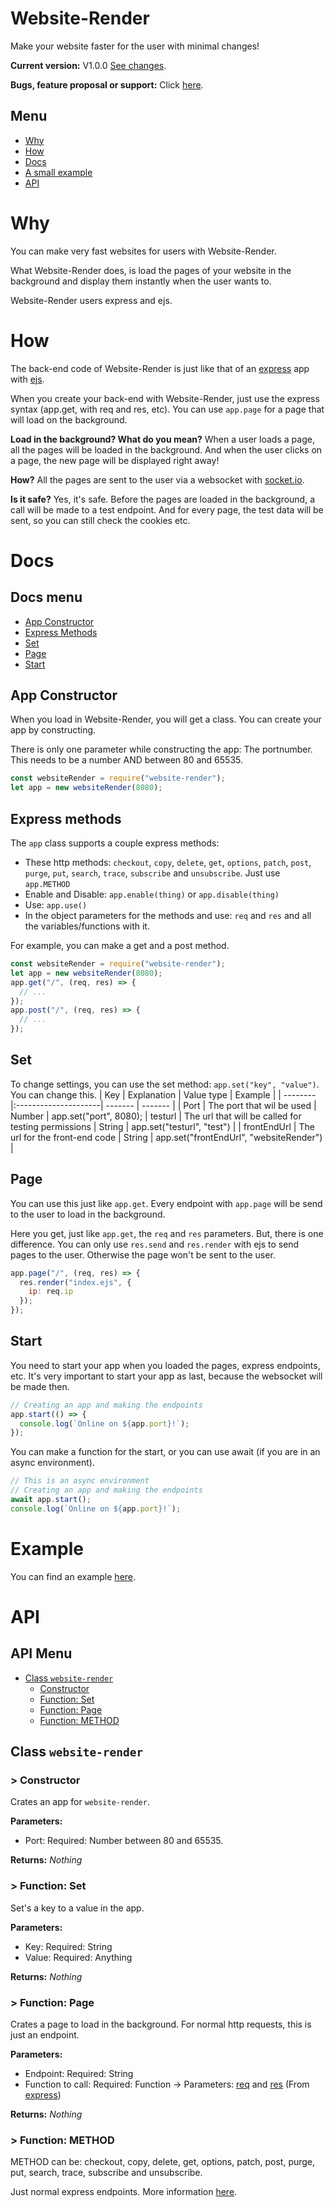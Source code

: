 # Website-Render
Make your website faster for the user with minimal changes!

**Current version:** V1.0.0 [See changes](changes.md#v1.0.0).

**Bugs, feature proposal or support:** Click [here](https://github.com/Paultje52/website-render/issues/new/choose).

## Menu
* [Why](#why)
* [How](#how)
* [Docs](#docs)
* [A small example](#example)
* [API](#api)

# Why
You can make very fast websites for users with Website-Render.

What Website-Render does, is load the pages of your website in the background and display them instantly when the user wants to.

Website-Render users express and ejs.

# How
The back-end code of Website-Render is just like that of an [express](https://expressjs.com) app with [ejs](https://ejs.co/).

When you create your back-end with Website-Render, just use the express syntax (app.get, with req and res, etc). You can use `app.page` for a page that will load on the background.

**Load in the background? What do you mean?**
When a user loads a page, all the pages will be loaded in the background. And when the user clicks on a page, the new page will be displayed right away!

**How?**
All the pages are sent to the user via a websocket with [socket.io](https://socket.io/).

**Is it safe?**
Yes, it's safe. Before the pages are loaded in the background, a call will be made to a test endpoint. And for every page, the test data will be sent, so you can still check the cookies etc.

# Docs
## Docs menu
* [App Constructor](#app-constructor)
* [Express Methods](#express-methods)
* [Set](#set)
* [Page](#page)
* [Start](#start)

## App Constructor
When you load in Website-Render, you will get a class. You can create your app by constructing.

There is only one parameter while constructing the app: The portnumber.
This needs to be a number AND between 80 and 65535.
```js
const websiteRender = require("website-render");
let app = new websiteRender(8080);
```

## Express methods
The `app` class supports a couple express methods:
* These http methods: `checkout`, `copy`, `delete`, `get`, `options`, `patch`, `post`, `purge`, `put`, `search`, `trace`, `subscribe` and `unsubscribe`. Just use `app.METHOD`
* Enable and Disable: `app.enable(thing)` or `app.disable(thing)`
* Use: `app.use()`
* In the object parameters for the methods and use: `req` and `res` and all the variables/functions with it.

For example, you can make a get and a post method.
```js
const websiteRender = require("website-render");
let app = new websiteRender(8080);
app.get("/", (req, res) => {
  // ...
});
app.post("/", (req, res) => {
  // ...
});
```

## Set
To change settings, you can use the set method: `app.set("key", "value")`.
You can change this.
| Key      | Explanation             | Value type | Example |
| -------- |:---------------------| -------  | ------- |
| Port     | The port that wil be used | Number     | app.set("port", 8080);
| testurl      | The url that will be called for testing permissions    | String | app.set("testurl", "test") |
| frontEndUrl | The url for the front-end code | String | app.set("frontEndUrl", "websiteRender") |

## Page
You can use this just like `app.get`. Every endpoint with `app.page` will be send to the user to load in the background.

Here you get, just like `app.get`, the `req` and `res` parameters. But, there is one difference. You can only use `res.send` and `res.render` with ejs to send pages to the user. Otherwise the page won't be sent to the user.

```js
app.page("/", (req, res) => {
  res.render("index.ejs", {
    ip: req.ip
  });
});
```

## Start
You need to start your app when you loaded the pages, express endpoints, etc. It's very important to start your app as last, because the websocket will be made then.

```js
// Creating an app and making the endpoints
app.start(() => {
  console.log(`Online on ${app.port}!`);
});
```
You can make a function for the start, or you can use await (if you are in an async environment).
```js
// This is an async environment
// Creating an app and making the endpoints
await app.start();
console.log(`Online on ${app.port}!`);
```


# Example
You can find an example [here](/test).

# API
## API Menu
* [Class `website-render`](#class-website-render)
  * [Constructor](#constructor)
  * [Function: Set](#function-set)
  * [Function: Page](#function-page)
  * [Function: METHOD](#function-method)
## Class `website-render`
### > **Constructor**
Crates an app for `website-render`.

**Parameters:**
* Port: Required: Number between 80 and 65535.

**Returns:**
_Nothing_


### > **Function: Set**
Set's a key to a value in the app.

**Parameters:**
* Key: Required: String
* Value: Required: Anything

**Returns:**
_Nothing_


### > **Function: Page**
Crates a page to load in the background. For normal http requests, this is just an endpoint.

**Parameters:**
* Endpoint: Required: String
* Function to call: Required: Function -> Parameters: [req](https://expressjs.com/en/4x/api.html#req) and [res](https://expressjs.com/en/4x/api.html#res) (From [express](https://expressjs.com/))

**Returns:**
_Nothing_


### > **Function: METHOD** 
METHOD can be: checkout, copy, delete, get, options, patch, post, purge, put, search, trace, subscribe and unsubscribe.

Just normal express endpoints. More information [here](https://expressjs.com/en/4x/api.html#app.METHOD).